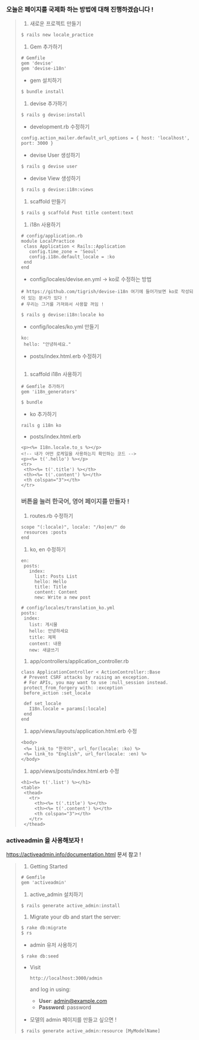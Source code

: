 ### 오늘은 페이지를 국제화 하는 방법에 대해 진행하겠습니다 !

> 1. 새로운 프로젝트 만들기
>
> ```
> $ rails new locale_practice
>
> ```
>
> 1. Gem 추가하기
>
> ```
> # Gemfile
> gem 'devise'
> gem 'devise-i18n'
> ```
>
> - gem 설치하기
>
> ```
> $ bundle install
>
> ```
>
> 1. devise 추가하기
>
> ```
> $ rails g devise:install
>
> ```
>
> - development.rb 수정하기
>
> ```
> config.action_mailer.default_url_options = { host: 'localhost', port: 3000 }
> ```
>
> - devise User 생성하기
>
> ```
> $ rails g devise user
>
> ```
>
> - devise View 생성하기
>
> ```
> $ rails g devise:i18n:views
>
> ```
>
> 1. scaffold 만들기
>
> ```
> $ rails g scaffold Post title content:text
>
> ```
>
> 1. i18n 사용하기
>
> ```
> # config/application.rb 
> module LocalPractice
>  class Application < Rails::Application
>    config.time_zone = 'Seoul'
>    config.i18n.default_locale = :ko
>  end
> end
> ```
>
> - config/locales/devise.en.yml -> ko로 수정하는 방법
>
> ```
> # https://github.com/tigrish/devise-i18n 여기에 들어가보면 ko로 작성되어 있는 문서가 있다 !
> # 우리는 그거를 가져와서 사용할 꺼임 !
>
> $ rails g devise:i18n:locale ko
>
> ```
>
> - config/locales/ko.yml 만들기
>
> ```
> ko:
>  hello: "안녕하세요."
> ```
>
> - posts/index.html.erb 수정하기
>
> ```
>
> ```
>
> 1. scaffold i18n 사용하기
>
> ```
> # Gemfile 추가하기
> gem 'i18n_generators'
>
> $ bundle
> ```
>
> - ko 추가하기
>
> ```
> rails g i18n ko
>
> ```
>
> - posts/index.html.erb
>
> ```
> <p><%= I18n.locale.to_s %></p>
> <!-- 내가 어떤 로케일을 사용하는지 확인하는 코드 -->
> <p><%= t('.hello') %></p>
> <tr>
>  <th><%= t('.title') %></th>
>  <th><%= t('.content') %></th>
>  <th colspan="3"></th>
> </tr>
> ```
>
> ### 버튼을 눌러 한국어, 영어 페이지를 만들자 !
>
> 1. routes.rb 수정하기
>
> ```
> scope "(:locale)", locale: "/ko|en/" do
>  resources :posts
> end
> ```
>
> 1. ko, en 수정하기
>
> ```
> en:
>  posts:
>    index:
>      list: Posts List
>      hello: Hello
>      title: Title
>      content: Content
>      new: Write a new post
>
> # config/locales/translation_ko.yml
> posts:
>  index:
>    list: 게시물
>    hello: 안녕하세요
>    title: 제목
>    content: 내용
>    new: 새글쓰기
>
> ```
>
> 1. app/controllers/application_controller.rb
>
> ```
> class ApplicationController < ActionController::Base
>  # Prevent CSRF attacks by raising an exception.
>  # For APIs, you may want to use :null_session instead.
>  protect_from_forgery with: :exception
>  before_action :set_locale
>
>  def set_locale
>    I18n.locale = params[:locale]
>  end
> end
> ```
>
> 1. app/views/layouts/application.html.erb 수정
>
> ```
> <body>
>  <%= link_to "한국어", url_for(locale: :ko) %>
>  <%= link_to "English", url_for(locale: :en) %>
> </body>
> ```
>
> 1. app/views/posts/index.html.erb 수정
>
> ```
> <h1><%= t('.list') %></h1>
> <table>
>  <thead>
>    <tr>
>      <th><%= t('.title') %></th>
>      <th><%= t('.content') %></th>
>      <th colspan="3"></th>
>    </tr>
>  </thead>
> ```

### activeadmin 을 사용해보자 !

<https://activeadmin.info/documentation.html> 문서 참고 !

> 1. Getting Started
>
> ```
> # Gemfile
> gem 'activeadmin'
> ```
>
> 1. active_admin 설치하기
>
> ```
> $ rails generate active_admin:install
>
> ```
>
> 1. Migrate your db and start the server:
>
> ```
> $ rake db:migrate
> $ rs
>
> ```
>
> - admin 유저 사용하기
>
> ```
> $ rake db:seed
>
> ```
>
> - Visit
>
>    
>
>   ```
>   http://localhost:3000/admin
>   ```
>
>    
>
>   and log in using:
>
>   - **User**: [admin@example.com](mailto:admin@example.com)
>   - **Password**: password
>
> - 모델의 admin 페이지를 만들고 싶으면 !
>
> ```
> $ rails generate active_admin:resource [MyModelName]
> ```